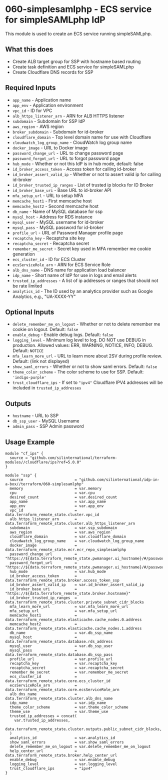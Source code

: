 # 060-simplesamlphp - ECS service for simpleSAMLphp IdP
This module is used to create an ECS service running simpleSAMLphp.

## What this does

 - Create ALB target group for SSP with hostname based routing
 - Create task definition and ECS service for simpleSAMLphp
 - Create Cloudflare DNS records for SSP

## Required Inputs

 - `app_name` - Application name
 - `app_env` - Application environment
 - `vpc_id` - ID for VPC
 - `alb_https_listener_arn` - ARN for ALB HTTPS listener
 - `subdomain` - Subdomain for SSP IdP
 - `aws_region` - AWS region
 - `broker_subdomain` - Subdomain for id-broker
 - `cloudflare_domain` - Top level domain name for use with Cloudflare
 - `cloudwatch_log_group_name` - CloudWatch log group name
 - `docker_image` - URL to Docker image
 - `password_change_url` - URL to change password page
 - `password_forgot_url` - URL to forgot password page
 - `hub_mode` - Whether or not this IdP is in hub mode, default: false
 - `id_broker_access_token` - Access token for calling id-broker
 - `id_broker_assert_valid_ip` - Whether or not to assert valid ip for calling id-broker
 - `id_broker_trusted_ip_ranges` - List of trusted ip blocks for ID Broker
 - `id_broker_base_uri` - Base URL to id-broker API
 - `mfa_setup_url` - URL to setup MFA
 - `memcache_host1` - First memcache host
 - `memcache_host2` - Second memcache host
 - `db_name` - Name of MySQL database for ssp
 - `mysql_host` - Address for RDS instance
 - `mysql_user` - MySQL username for id-broker
 - `mysql_pass` - MySQL password for id-broker
 - `profile_url` - URL of Password Manager profile page
 - `recaptcha_key` - Recaptcha site key
 - `recaptcha_secret` - Recaptcha secret
 - `remember_me_secret` - Secret key used in MFA remember me cookie generation
 - `ecs_cluster_id` - ID for ECS Cluster
 - `ecsServiceRole_arn` - ARN for ECS Service Role
 - `alb_dns_name` - DNS name for application load balancer
 - `idp_name` - Short name of IdP for use in logs and email alerts
 - `trusted_ip_addresses` - A list of ip addresses or ranges that should not be rate limited
 - `analytics_id` - The ID used by an analytics provider such as Google Analytics, e.g., "UA-XXXX-YY"

## Optional Inputs

 - `delete_remember_me_on_logout` - Whether or not to delete remember me cookie on logout. Default: `false`
 - `enable_debug` - Enable debug logs. Default: `false`
 - `logging_level` - Minimum log level to log. DO NOT use DEBUG in production. Allowed values: ERR, WARNING, NOTICE, INFO, DEBUG. Default: `NOTICE`
 - `mfa_learn_more_url` - URL to learn more about 2SV during profile review. Default: (link not displayed)
 - `show_saml_errors` - Whether or not to show saml errors. Default: `false`
 - `theme_color_scheme` - The color scheme to use for SSP. Default: `'indigo-purple'`
 - `trust_cloudflare_ips` - If set to `"ipv4"` Cloudflare IPV4 addresses will be included in `trusted_ip_addresses`

## Outputs

 - `hostname` - URL to SSP
 - `db_ssp_user` - MySQL Username
 - `admin_pass` - SSP Admin password

## Usage Example

```hcl
module "cf_ips" {
  source = "github.com/silinternational/terraform-modules//cloudflare/ips?ref=5.0.0"
}

module "ssp" {
  source                       = "github.com/silinternational/idp-in-a-box//terraform/060-simplesamlphp"
  memory                       = var.memory
  cpu                          = var.cpu
  desired_count                = var.desired_count
  app_name                     = var.app_name
  app_env                      = var.app_env
  vpc_id                       = data.terraform_remote_state.cluster.vpc_id
  alb_https_listener_arn       = data.terraform_remote_state.cluster.alb_https_listener_arn
  subdomain                    = var.ssp_subdomain
  aws_region                   = var.aws_region`
  cloudflare_domain            = var.cloudflare_domain
  cloudwatch_log_group_name    = var.cloudwatch_log_group_name
  docker_image                 = data.terraform_remote_state.ecr.ecr_repo_simplesamlphp
  password_change_url          = "https://${data.terraform_remote_state.pwmanager.ui_hostname}/#/password/create"
  password_forgot_url          = "https://${data.terraform_remote_state.pwmanager.ui_hostname}/#/password/forgot"
  hub_mode                     = var.hub_mode
  id_broker_access_token       = data.terraform_remote_state.broker.access_token_ssp
  id_broker_assert_valid_ip    = var.id_broker_assert_valid_ip
  id_broker_base_uri           = "https://${data.terraform_remote_state.broker.hostname}"
  id_broker_trusted_ip_ranges  = data.terraform_remote_state.cluster.private_subnet_cidr_blocks
  mfa_learn_more_url           = var.mfa_learn_more_url
  mfa_setup_url                = var.mfa_setup_url
  memcache_host1               = data.terraform_remote_state.elasticache.cache_nodes.0.address
  memcache_host2               = data.terraform_remote_state.elasticache.cache_nodes.1.address
  db_name                      = var.db_ssp_name
  mysql_host                   = data.terraform_remote_state.database.rds_address
  mysql_user                   = var.db_ssp_user
  mysql_pass                   = data.terraform_remote_state.database.db_ssp_pass
  profile_url                  = var.profile_url
  recaptcha_key                = var.recaptcha_key
  recaptcha_secret             = var.recaptcha_secret
  remember_me_secret           = var.remember_me_secret
  ecs_cluster_id               = data.terraform_remote_state.core.ecs_cluster_id
  ecsServiceRole_arn           = data.terraform_remote_state.core.ecsServiceRole_arn
  alb_dns_name                 = data.terraform_remote_state.cluster.alb_dns_name
  idp_name                     = var.idp_name
  theme_color_scheme           = var.theme_color_scheme
  theme_use                    = var.theme_use
  trusted_ip_addresses = concat(
    var.trusted_ip_addresses,
    data.terraform_remote_state.cluster.outputs.public_subnet_cidr_blocks,
  )
  analytics_id                 = var.analytics_id
  show_saml_errors             = var.show_saml_errors
  delete_remember_me_on_logout = var.delete_remember_me_on_logout
  help_center_url              = data.terraform_remote_state.broker.help_center_url
  enable_debug                 = var.enable_debug
  logging_level                = var.logging_level
  trust_cloudflare_ips         = "ipv4"
}
```
